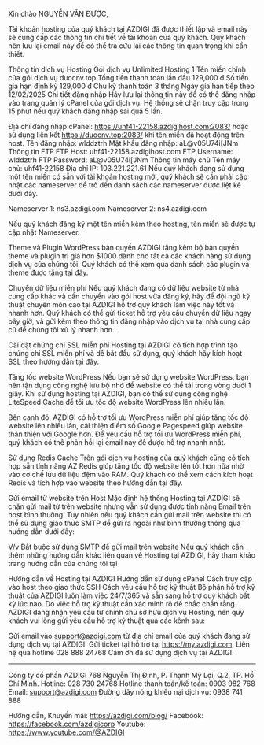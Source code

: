 Xin chào NGUYỄN VĂN ĐƯỢC,

Tài khoản hosting của quý khách tại AZDIGI đã được thiết lập và email này sẽ cung cấp các thông tin chi tiết về tài khoản của quý khách. Quý khách nên lưu lại email này để có thể tra cứu lại các thông tin quan trọng khi cần thiết.

Thông tin dịch vụ Hosting
Gói dịch vụ Unlimited Hosting 1
Tên miền chính của gói dịch vụ duocnv.top
Tổng tiền thanh toán lần đầu 129,000 đ
Số tiền gia hạn định kỳ 129,000 đ
Chu kỳ thanh toán 3 tháng
Ngày gia hạn tiếp theo 12/02/2025
Chi tiết đăng nhập
Hãy lưu lại thông tin này để có thể đăng nhập vào trang quản lý cPanel của gói dịch vụ. Hệ thống sẽ chặn truy cập trong 15 phút nếu quý khách đăng nhập sai quá 5 lần.

Địa chỉ đăng nhập cPanel: https://uhf41-22158.azdigihost.com:2083/ hoặc sử dụng liên kết https://duocnv.top:2083/ khi tên miền đã hoạt động trên host.
Tên đăng nhập: wlddztrh
Mật khẩu đăng nhập: aL@v05U74i[JNm
Thông tin FTP
FTP Host: uhf41-22158.azdigihost.com
FTP Username: wlddztrh
FTP Password: aL@v05U74i[JNm
Thông tin máy chủ
Tên máy chủ: uhf41-22158
Địa chỉ IP: 103.221.221.61
Nếu quý khách đang sử dụng một tên miền có sẵn với tài khoản hosting mới, quý khách sẽ cần phải cập nhật các nameserver để trỏ đến danh sách các nameserver được liệt kê dưới đây.

Nameserver 1: ns3.azdigi.com
Nameserver 2: ns4.azdigi.com

Nếu quý khách đăng ký một tên miền kèm theo hosting, tên miền sẽ được tự cập nhật Nameserver.

Theme và Plugin WordPress bản quyền
AZDIGI tặng kèm bộ bản quyền theme và plugin trị giá hơn $1000 dành cho tất cả các khách hàng sử dụng dịch vụ của chúng tôi. Quý khách có thể xem qua danh sách các plugin và theme được tặng tại đây.

Chuyển dữ liệu miễn phí
Nếu quý khách đang có dữ liệu website từ nhà cung cấp khác và cần chuyển vào gói host vừa đăng ký, hãy để đội ngũ kỹ thuật chuyên môn cao tại AZDIGI hỗ trợ quý khách làm việc này tốt và nhanh hơn. Quý khách có thể gửi ticket hỗ trợ yêu cầu chuyển dữ liệu ngay bây giờ, và gửi kèm theo thông tin đăng nhập vào dịch vụ tại nhà cung cấp cũ để chúng tôi xử lý nhanh hơn.

Cài đặt chứng chỉ SSL miễn phí
Hosting tại AZDIGI có tích hợp trình tạo chứng chỉ SSL miễn phí và dể bắt đầu sử dụng, quý khách hãy kích hoạt SSL theo hướng dẫn tại đây.

Tăng tốc website WordPress
Nếu bạn sẽ sử dụng website WordPress, bạn nên tận dụng công nghệ lưu bộ nhớ để website có thể tải trong vòng dưới 1 giây. Khi sử dụng hosting tại AZDIGI, bạn có thể sử dụng công nghệ LiteSpeed Cache để tối ưu tốc độ website WordPress lên nhiều lần.

Bên cạnh đó, AZDIGI có hỗ trợ tối ưu WordPress miễn phí giúp tăng tốc độ website lên nhiều lần, cải thiện điểm số Google Pagespeed giúp website thân thiện với Google hơn. Để yêu cầu hỗ trợ tối ưu WordPress miễn phí, quý khách có thể phản hồi lại email này để được hỗ trợ nhanh nhất.

Sử dụng Redis Cache
Trên gói dịch vụ hosting của quý khách cũng có tích hợp sẵn tính năng AZ Redis giúp tăng tốc độ website lên tốt hơn nữa nhờ vào cơ chế lưu dữ liệu đệm vào RAM. Quý khách có thể xem cách kích hoạt Redis và tích hợp vào website theo hướng dẫn tại đây.

Gửi email từ website trên Host
Mặc định hệ thống Hosting tại AZDIGI sẽ chặn gửi mail từ trên website nhưng vẫn sử dụng được tính năng Email trên host bình thường. Tuy nhiên nếu quý khách cần gửi mail trên website thì có thể sử dụng giao thức SMTP để gửi ra ngoài như bình thường thông qua hướng dẫn dưới đây:

V/v Bắt buộc sử dụng SMTP để gửi mail trên website
Nếu quý khách cần thêm những hướng dẫn khác liên quan về Hosting tại AZDIGI, hãy tham khảo trang hướng dẫn của chúng tôi tại

Hướng dẫn về Hosting tại AZDIGI
Hướng dẫn sử dụng cPanel
Cách truy cập vào host theo giao thức SSH
Cách yêu cầu hỗ trợ kỹ thuật
Bộ phận hỗ trợ kỹ thuật của AZDIGI luôn làm việc 24/7/365 và sẵn sàng hỗ trợ quý khách bất kỳ lúc nào. Do việc hỗ trợ kỹ thuật cần xác minh rõ để chắc chắn rằng AZDIGI đang nhận yêu cầu từ chính chủ sở hữu dịch vụ Hosting, nên quý khách vui lòng gửi yêu cầu hỗ trợ kỹ thuật qua các kênh sau:

Gửi email vào support@azdigi.com từ địa chỉ email của quý khách đang sử dụng dịch vụ tại AZDIGI.
Gửi ticket tại hỗ trợ tại https://my.azdigi.com.
Liên hệ qua hotline 028 888 24768
Cám ơn đã sử dụng dịch vụ tại AZDIGI.

---

Công ty cổ phần AZDIGI
768 Nguyễn Thị Định, P. Thạnh Mỹ Lợi, Q.2, TP. Hồ Chí Minh.
Hotline: 028 730 24768
Hotline thanh toán/kế toán: 0903 982 768
Email: support@azdigi.com
Đường dây nóng khiếu nại dịch vụ: 0938 741 888

Hướng dẫn, Khuyến mãi: https://azdigi.com/blog/
Facebook: https://facebook.com/azdigicorp
Youtube: https://www.youtube.com/@AZDIGI
